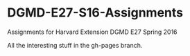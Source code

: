 # DGMD-E27-S16-Assignments
Assignments for Harvard Extension DGMD E27 Spring 2016

All the interesting stuff in the gh-pages branch.
